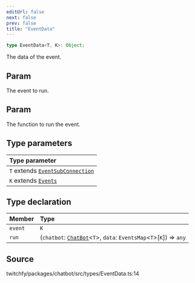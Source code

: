 ```yaml
---
editUrl: false
next: false
prev: false
title: "EventData"
---
```


```ts
type EventData<T, K>: Object;
```

The data of the event.

## Param

The event to run.

## Param

The function to run the event.

## Type parameters

| Type parameter |
| :------ |
| `T` extends [`EventSubConnection`](/api/chatbot/enumerations/eventsubconnection/) |
| `K` extends [`Events`](/api/chatbot/type-aliases/events/) |

## Type declaration

| Member | Type |
| :------ | :------ |
| `event` | `K` |
| `run` | (`chatbot`: [`ChatBot`](/api/chatbot/classes/chatbot/)\<`T`\>, `data`: `EventsMap`\<`T`\>\[`K`\]) => `any` |

## Source

twitchfy/packages/chatbot/src/types/EventData.ts:14
